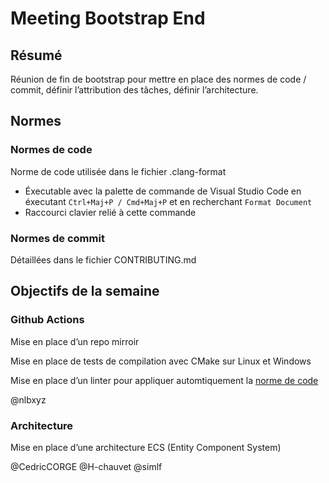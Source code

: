 # Meeting Bootstrap End

## Résumé

Réunion de fin de bootstrap pour mettre en place des normes de code / commit, définir l’attribution des tâches, définir l’architecture.

## Normes

### Normes de code

Norme de code utilisée dans le fichier .clang-format

- Éxecutable avec la palette de commande de Visual Studio Code en éxecutant `Ctrl+Maj+P / Cmd+Maj+P` et en recherchant `Format Document`
- Raccourci clavier relié à cette commande

### Normes de commit

Détaillées dans le fichier CONTRIBUTING.md

## Objectifs de la semaine

### Github Actions

Mise en place d’un repo mirroir

Mise en place de tests de compilation avec CMake sur Linux et Windows

Mise en place d’un linter pour appliquer automtiquement la [norme de code](https://github.com/JohanCDev/Bomberman/blob/master/meetings/09-05-22_17-30.md#normes-de-code)

@nlbxyz

### Architecture

Mise en place d’une architecture ECS (Entity Component System)

@CedricCORGE @H-chauvet @simlf
